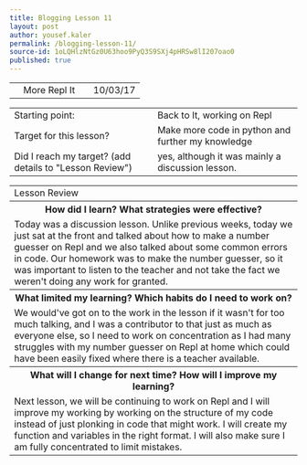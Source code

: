 ```yaml
---
title: Blogging Lesson 11
layout: post
author: yousef.kaler
permalink: /blogging-lesson-11/
source-id: 1oLQHlzNtGz0U63hoo9PyQ3S9SXj4pHRSw8lI207oao0
published: true
---
```

<table>
  <tr>
    <td></td>
    <td>More Repl It</td>
    <td></td>
    <td>10/03/17</td>
  </tr>
</table>


<table>
  <tr>
    <td>Starting point:</td>
    <td>Back to It, working on Repl</td>
  </tr>
  <tr>
    <td>Target for this lesson?</td>
    <td>Make more code in python and further my knowledge</td>
  </tr>
  <tr>
    <td>Did I reach my target? 
(add details to "Lesson Review")</td>
    <td> yes, although it was mainly a discussion lesson.</td>
  </tr>
</table>


<table>
  <tr>
    <td>Lesson Review</td>
  </tr>
  <tr>
    <th>How did I learn? What strategies were effective? </th>
  </tr>
  <tr>
    <td>Today was a discussion lesson. Unlike previous weeks, today we just sat at the front and talked about how to make a number guesser on Repl and we also talked about some common errors in code. Our homework was to make the number guesser, so it was important to listen to the teacher and not take the fact we weren't doing any work for granted. </td>
  </tr>
  <tr>
    <th>What limited my learning? Which habits do I need to work on? </th>
  </tr>
  <tr>
    <td>We would've got on to the work in the lesson if it wasn't for too much talking, and I was a contributor to that just as much as everyone else, so I need to work on concentration as I had many struggles with my number guesser on Repl at home which could have been easily fixed where there is a teacher available.</td>
  </tr>
  <tr>
    <th>What will I change for next time? How will I improve my learning?</th>
  </tr>
  <tr>
    <td>Next lesson, we will be continuing to work on Repl and I will improve my working by working on the structure of my code instead of just plonking in code that might work. I will create my function and variables in the right format. I will also make sure I am fully concentrated to limit mistakes.</td>
  </tr>
</table>


